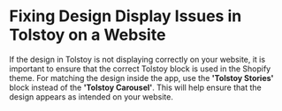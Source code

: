 # Fixing Design Display Issues in Tolstoy on a Website

If the design in Tolstoy is not displaying correctly on your website, it is important to ensure that the correct Tolstoy block is used in the Shopify theme. For matching the design inside the app, use the **'Tolstoy Stories'** block instead of the **'Tolstoy Carousel'**. This will help ensure that the design appears as intended on your website.